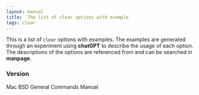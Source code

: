 ```yaml
---
layout: manual
title:  The list of clear options with example
tags: clear
---
```


This is a list of `clear` options with examples. The examples are generated through an experiment using **chatGPT** to describe the usage of each option. The descriptions of the options are referenced from and can be searched in **manpage**.

### Version

Mac BSD General Commands Manual
